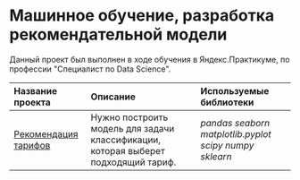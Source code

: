 # Машинное обучение, разработка рекомендательной модели


Данный проект был выполнен в ходе обучения в Яндекс.Практикуме, по профессии "Специалист по Data Science".

| Название проекта | Описание | Используемые библиотеки | 
| :---------------------- | :---------------------- | :---------------------- |
| [Рекомендация тарифов](ML_recommendation_model_tariffs.ipynb) | Нужно построить модель для задачи классификации, которая выберет подходящий тариф.|*pandas* *seaborn* *matplotlib.pyplot* *scipy* *numpy* *sklearn*|
